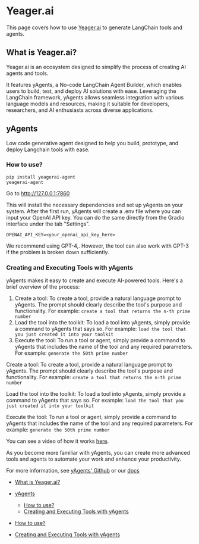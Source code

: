 # Yeager.ai

This page covers how to use [Yeager.ai](https://yeager.ai) to generate LangChain tools and agents.

## What is Yeager.ai?[​](#what-is-yeagerai "Direct link to What is Yeager.ai?")

Yeager.ai is an ecosystem designed to simplify the process of creating AI agents and tools.

It features yAgents, a No-code LangChain Agent Builder, which enables users to build, test, and deploy AI solutions with ease. Leveraging the LangChain framework, yAgents allows seamless integration with various language models and resources, making it suitable for developers, researchers, and AI enthusiasts across diverse applications.

## yAgents[​](#yagents "Direct link to yAgents")

Low code generative agent designed to help you build, prototype, and deploy Langchain tools with ease.

### How to use?[​](#how-to-use "Direct link to How to use?")

```text
pip install yeagerai-agent  
yeagerai-agent  

```

Go to <http://127.0.0.1:7860>

This will install the necessary dependencies and set up yAgents on your system. After the first run, yAgents will create a .env file where you can input your OpenAI API key. You can do the same directly from the Gradio interface under the tab "Settings".

`OPENAI_API_KEY=<your_openai_api_key_here>`

We recommend using GPT-4,. However, the tool can also work with GPT-3 if the problem is broken down sufficiently.

### Creating and Executing Tools with yAgents[​](#creating-and-executing-tools-with-yagents "Direct link to Creating and Executing Tools with yAgents")

yAgents makes it easy to create and execute AI-powered tools. Here's a brief overview of the process:

1. Create a tool: To create a tool, provide a natural language prompt to yAgents. The prompt should clearly describe the tool's purpose and functionality. For example:
   `create a tool that returns the n-th prime number`
1. Load the tool into the toolkit: To load a tool into yAgents, simply provide a command to yAgents that says so. For example:
   `load the tool that you just created it into your toolkit`
1. Execute the tool: To run a tool or agent, simply provide a command to yAgents that includes the name of the tool and any required parameters. For example:
   `generate the 50th prime number`

Create a tool: To create a tool, provide a natural language prompt to yAgents. The prompt should clearly describe the tool's purpose and functionality. For example:
`create a tool that returns the n-th prime number`

Load the tool into the toolkit: To load a tool into yAgents, simply provide a command to yAgents that says so. For example:
`load the tool that you just created it into your toolkit`

Execute the tool: To run a tool or agent, simply provide a command to yAgents that includes the name of the tool and any required parameters. For example:
`generate the 50th prime number`

You can see a video of how it works [here](https://www.youtube.com/watch?v=KA5hCM3RaWE).

As you become more familiar with yAgents, you can create more advanced tools and agents to automate your work and enhance your productivity.

For more information, see [yAgents' Github](https://github.com/yeagerai/yeagerai-agent) or our [docs](https://yeagerai.gitbook.io/docs/general/welcome-to-yeager.ai)

- [What is Yeager.ai?](#what-is-yeagerai)

- [yAgents](#yagents)

  - [How to use?](#how-to-use)
  - [Creating and Executing Tools with yAgents](#creating-and-executing-tools-with-yagents)

- [How to use?](#how-to-use)

- [Creating and Executing Tools with yAgents](#creating-and-executing-tools-with-yagents)
